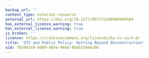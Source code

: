 ```yaml
---
backup_url: ''
content_type: external-resource
external_url: https://doi.org/10.1177/097172189900400104
has_external_licence_warning: true
has_external_license_warning: true
is_broken: ''
license: https://creativecommons.org/licenses/by-nc-sa/4.0/
title: 'STS and Public Policy: Getting Beyond Deconstruction'
uid: f8394169-6909-405e-960d-86d02594e20b
---
```


